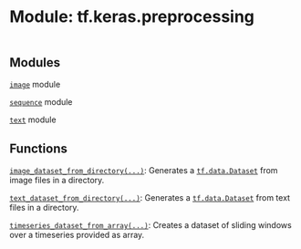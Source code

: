 <div itemscope itemtype="http://developers.google.com/ReferenceObject">
<meta itemprop="name" content="tf.keras.preprocessing" />
<meta itemprop="path" content="Stable" />
</div>

# Module: tf.keras.preprocessing

<!-- Insert buttons and diff -->

<table class="tfo-notebook-buttons tfo-api nocontent" align="left">

</table>







## Modules

[`image`](../../tf/keras/preprocessing/image.md) module

[`sequence`](../../tf/keras/preprocessing/sequence.md) module

[`text`](../../tf/keras/preprocessing/text.md) module

## Functions

[`image_dataset_from_directory(...)`](../../tf/keras/utils/image_dataset_from_directory.md): Generates a <a href="../../tf/data/Dataset.md"><code>tf.data.Dataset</code></a> from image files in a directory.

[`text_dataset_from_directory(...)`](../../tf/keras/utils/text_dataset_from_directory.md): Generates a <a href="../../tf/data/Dataset.md"><code>tf.data.Dataset</code></a> from text files in a directory.

[`timeseries_dataset_from_array(...)`](../../tf/keras/utils/timeseries_dataset_from_array.md): Creates a dataset of sliding windows over a timeseries provided as array.


